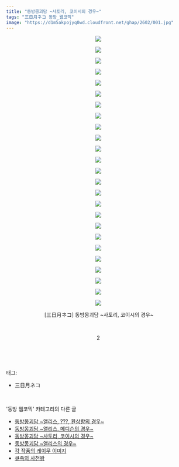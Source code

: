 ```yaml
---
title: "동방몽괴담 ~사토리, 코이시의 경우~"
tags: "三日月ネコ 동방_웹코믹"
image: "https://d1m5akpojyq0wd.cloudfront.net/ghap/2602/001.jpg"
---
```

<div class="article">
<p style="text-align: center; clear: none; float: none;"><img src="{{ site.imgserver6 }}/ghap/2602/001.jpg"/></p>
<p style="text-align: center; clear: none; float: none;"><img src="{{ site.imgserver6 }}/ghap/2602/002.jpg"/></p>
<p style="text-align: center; clear: none; float: none;"><img src="{{ site.imgserver6 }}/ghap/2602/003.jpg"/></p>
<p style="text-align: center; clear: none; float: none;"><img src="{{ site.imgserver6 }}/ghap/2602/004.jpg"/></p>
<p style="text-align: center; clear: none; float: none;"><img src="{{ site.imgserver6 }}/ghap/2602/005.jpg"/></p>
<p style="text-align: center; clear: none; float: none;"><img src="{{ site.imgserver6 }}/ghap/2602/006.jpg"/></p>
<p style="text-align: center; clear: none; float: none;"><img src="{{ site.imgserver6 }}/ghap/2602/007.jpg"/></p>
<p style="text-align: center; clear: none; float: none;"><img src="{{ site.imgserver6 }}/ghap/2602/008.jpg"/></p>
<p style="text-align: center; clear: none; float: none;"><img src="{{ site.imgserver6 }}/ghap/2602/009.jpg"/></p>
<p style="text-align: center; clear: none; float: none;"><img src="{{ site.imgserver6 }}/ghap/2602/010.jpg"/></p>
<p style="text-align: center; clear: none; float: none;"><img src="{{ site.imgserver6 }}/ghap/2602/011.jpg"/></p>
<p style="text-align: center; clear: none; float: none;"><img src="{{ site.imgserver6 }}/ghap/2602/012.jpg"/></p>
<p style="text-align: center; clear: none; float: none;"><img src="{{ site.imgserver6 }}/ghap/2602/013.jpg"/></p>
<p style="text-align: center; clear: none; float: none;"><img src="{{ site.imgserver6 }}/ghap/2602/014.jpg"/></p>
<p style="text-align: center; clear: none; float: none;"><img src="{{ site.imgserver6 }}/ghap/2602/015.jpg"/></p>
<p style="text-align: center; clear: none; float: none;"><img src="{{ site.imgserver6 }}/ghap/2602/016.jpg"/></p>
<p style="text-align: center; clear: none; float: none;"><img src="{{ site.imgserver6 }}/ghap/2602/017.jpg"/></p>
<p style="text-align: center; clear: none; float: none;"><img src="{{ site.imgserver6 }}/ghap/2602/018.jpg"/></p>
<p style="text-align: center; clear: none; float: none;"><img src="{{ site.imgserver6 }}/ghap/2602/019.jpg"/></p>
<p style="text-align: center; clear: none; float: none;"><img src="{{ site.imgserver6 }}/ghap/2602/020.jpg"/></p>
<p style="text-align: center; clear: none; float: none;"><img src="{{ site.imgserver6 }}/ghap/2602/021.jpg"/></p>
<p style="text-align: center; clear: none; float: none;"><img src="{{ site.imgserver6 }}/ghap/2602/022.jpg"/></p>
<p style="text-align: center; clear: none; float: none;"><img src="{{ site.imgserver6 }}/ghap/2602/023.jpg"/></p>
<p style="text-align: center; clear: none; float: none;"><img src="{{ site.imgserver6 }}/ghap/2602/024.jpg"/></p>
<p style="text-align: center; clear: none; float: none;"><img src="{{ site.imgserver6 }}/ghap/2602/025.jpg"/></p>
<p style="text-align: center; clear: none; float: none;"> [三日月ネコ] 동방몽괴담 ~사토리, 코이시의 경우~</p>
<p style="text-align: center; clear: none; float: none;"><br/></p>
<p style="text-align: center; clear: none; float: none;">2</p>
<p><br/></p>
</div><br/>
<div class="tagTrail">
<p>태그: </p>
<ul>
<li>三日月ネコ</li>
</ul>
</div><br/>
<div class="another">
<p>'동방 웹코믹' 카테고리의 다른 글</p>
<ul>
<li><a href="/ghap_2604">동방몽괴담 ~앨리스, ???, 환상향의 경우~</a></li>
<li><a href="/ghap_2603">동방몽괴담 ~앨리스, 메디슨의 경우~</a></li>
<li><a href="/ghap_2602">동방몽괴담 ~사토리, 코이시의 경우~</a></li>
<li><a href="/ghap_2601">동방몽괴담 ~앨리스의 경우~</a></li>
<li><a href="/ghap_2561">각 작품의 레이무 이미지</a></li>
<li><a href="/ghap_2545">큐족의 사천왕</a></li>
</ul>
</div><br/>
<div class="cb_module cb_fluid">
<div class="cb_wrt cb_profile">
</div><!-- commentList close -->
</div><br/>
